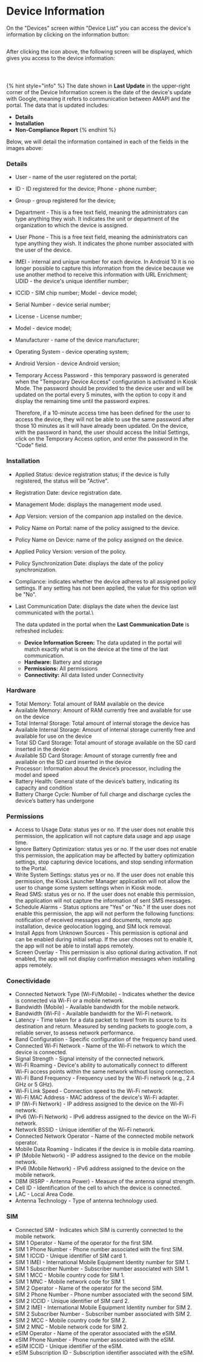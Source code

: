 # Device Information

On the "Devices" screen within "Device List" you can access the device's information by clicking on the information button:

<figure><img src="../../../../.gitbook/assets/image (13).png" alt=""><figcaption></figcaption></figure>

After clicking the icon above, the following screen will be displayed, which gives you access to the device information:

<figure><img src="../../../../.gitbook/assets/image (14).png" alt=""><figcaption></figcaption></figure>

<figure><img src="../../../../.gitbook/assets/image (15).png" alt=""><figcaption></figcaption></figure>

<figure><img src="../../../../.gitbook/assets/image (16).png" alt=""><figcaption></figcaption></figure>

{% hint style="info" %}
The date shown in **Last Update** in the upper-right corner of the Device Information screen is the date of the device's update with Google, meaning it refers to communication between AMAPI and the portal. The data that is updated includes:

* **Details**
* **Installation**
* **Non-Compliance Report**
{% endhint %}

Below, we will detail the information contained in each of the fields in the images above:

### Details

* User - name of the user registered on the portal;
* ID - ID registered for the device; Phone - phone number;
* Group - group registered for the device;
* Department - This is a free text field, meaning the administrators can type anything they wish. It indicates the unit or department of the organization to which the device is assigned.
* User Phone - This is a free text field, meaning the administrators can type anything they wish. It indicates the phone number associated with the user of the device.
* IMEI - internal and unique number for each device. In Android 10 it is no longer possible to capture this information from the device because we use another method to receive this information with URL Enrichment; UDID - the device's unique identifier number;
* ICCID - SIM chip number; Model - device model;
* Serial Number - device serial number;
* License - License number;
* Model - device model;
* Manufacturer - name of the device manufacturer;
* Operating System - device operating system;
* Android Version - device Android version;
*   Temporary Access Password - this temporary password is generated when the "Temporary Device Access" configuration is activated in Kiosk Mode. The password should be provided to the device user and will be updated on the portal every 5 minutes, with the option to copy it and display the remaining time until the password expires.

    Therefore, if a 10-minute access time has been defined for the user to access the device, they will not be able to use the same password after those 10 minutes as it will have already been updated. On the device, with the password in hand, the user should access the Initial Settings, click on the Temporary Access option, and enter the password in the "Code" field.

### Installation

* Applied Status: device registration status; if the device is fully registered, the status will be "Active".
* Registration Date: device registration date.
* Management Mode: displays the management mode used.
* App Version: version of the companion app installed on the device.
* Policy Name on Portal: name of the policy assigned to the device.
* Policy Name on Device: name of the policy assigned on the device.
* Applied Policy Version: version of the policy.
* Policy Synchronization Date: displays the date of the policy synchronization.
* Compliance: indicates whether the device adheres to all assigned policy settings. If any setting has not been applied, the value for this option will be "No".
*   Last Communication Date: displays the date when the device last communicated with the portal.\\

    The data updated in the portal when the **Last Communication Date** is refreshed includes:

    * **Device Information Screen:** The data updated in the portal will match exactly what is on the device at the time of the last communication.
    * **Hardware:** Battery and storage
    * **Permissions:** All permissions
    * **Connectivity:** All data listed under Connectivity

### Hardware

* Total Memory: Total amount of RAM available on the device
* Available Memory: Amount of RAM currently free and available for use on the device
* Total Internal Storage: Total amount of internal storage the device has
* Available Internal Storage: Amount of internal storage currently free and available for use on the device
* Total SD Card Storage: Total amount of storage available on the SD card inserted in the device
* Available SD Card Storage: Amount of storage currently free and available on the SD card inserted in the device
* Processor: Information about the device’s processor, including the model and speed
* Battery Health: General state of the device’s battery, indicating its capacity and condition
* Battery Charge Cycle: Number of full charge and discharge cycles the device’s battery has undergone

### Permissions

* Access to Usage Data: status yes or no. If the user does not enable this permission, the application will not capture data usage and app usage time.
* Ignore Battery Optimization: status yes or no. If the user does not enable this permission, the application may be affected by battery optimization settings, stop capturing device locations, and stop sending information to the Portal.
* Write System Settings: status yes or no. If the user does not enable this permission, the Kiosk Launcher Manager application will not allow the user to change some system settings when in Kiosk mode.
* Read SMS: status yes or no. If the user does not enable this permission, the application will not capture the information of sent SMS messages.
* Schedule Alarms - Status options are "Yes" or "No." If the user does not enable this permission, the app will not perform the following functions: notification of received messages and documents, remote app installation, device geolocation logging, and SIM lock removal.
* Install Apps from Unknown Sources - This permission is optional and can be enabled during initial setup. If the user chooses not to enable it, the app will not be able to install apps remotely.
* Screen Overlay - This permission is also optional during activation. If not enabled, the app will not display confirmation messages when installing apps remotely.

### Conectividade

* Connected Network Type (Wi-Fi/Mobile) - Indicates whether the device is connected via Wi-Fi or a mobile network.
* Bandwidth (Mobile) - Available bandwidth for the mobile network.
* Bandwidth (Wi-Fi) - Available bandwidth for the Wi-Fi network.
* Latency - Time taken for a data packet to travel from its source to its destination and return. Measured by sending packets to google.com, a reliable server, to assess network performance.
* Band Configuration - Specific configuration of the frequency band used.
* Connected Wi-Fi Network - Name of the Wi-Fi network to which the device is connected.
* Signal Strength - Signal intensity of the connected network.
* Wi-Fi Roaming - Device's ability to automatically connect to different Wi-Fi access points within the same network without losing connection.
* Wi-Fi Band Frequency - Frequency used by the Wi-Fi network (e.g., 2.4 GHz or 5 GHz).
* Wi-Fi Link Speed - Connection speed to the Wi-Fi network.
* Wi-Fi MAC Address - MAC address of the device's Wi-Fi adapter.
* IP (Wi-Fi Network) - IP address assigned to the device on the Wi-Fi network.
* IPv6 (Wi-Fi Network) - IPv6 address assigned to the device on the Wi-Fi network.
* Network BSSID - Unique identifier of the Wi-Fi network.
* Connected Network Operator - Name of the connected mobile network operator.
* Mobile Data Roaming - Indicates if the device is in mobile data roaming.
* IP (Mobile Network) - IP address assigned to the device on the mobile network.
* IPv6 (Mobile Network) - IPv6 address assigned to the device on the mobile network.
* DBM (RSRP - Antenna Power) - Measure of the antenna signal strength.
* Cell ID - Identification of the cell to which the device is connected.
* LAC - Local Area Code.
* Antenna Technology - Type of antenna technology used.

### SIM

* Connected SIM - Indicates which SIM is currently connected to the mobile network.
* SIM 1 Operator - Name of the operator for the first SIM.
* SIM 1 Phone Number - Phone number associated with the first SIM.
* SIM 1 ICCID - Unique identifier of SIM card 1.
* SIM 1 IMEI - International Mobile Equipment Identity number for SIM 1.
* SIM 1 Subscriber Number - Subscriber number associated with SIM 1.
* SIM 1 MCC - Mobile country code for SIM 1.
* SIM 1 MNC - Mobile network code for SIM 1.
* SIM 2 Operator - Name of the operator for the second SIM.
* SIM 2 Phone Number - Phone number associated with the second SIM.
* SIM 2 ICCID - Unique identifier of SIM card 2.
* SIM 2 IMEI - International Mobile Equipment Identity number for SIM 2.
* SIM 2 Subscriber Number - Subscriber number associated with SIM 2.
* SIM 2 MCC - Mobile country code for SIM 2.
* SIM 2 MNC - Mobile network code for SIM 2.
* eSIM Operator - Name of the operator associated with the eSIM.
* eSIM Phone Number - Phone number associated with the eSIM.
* eSIM ICCID - Unique identifier of the eSIM.
* eSIM Subscription ID - Subscription identifier associated with the eSIM.
